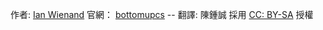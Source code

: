 作者: [Ian Wienand](https://github.com/ianw) 官網： [bottomupcs](https://github.com/ianw/bottomupcs) -- 翻譯: 陳鍾誠 採用 [CC: BY-SA](https://creativecommons.org/licenses/by-sa/3.0/) 授權
